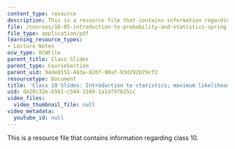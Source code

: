 ```yaml
---
content_type: resource
description: This is a resource file that contains information regarding class 10.
file: /courses/18-05-introduction-to-probability-and-statistics-spring-2014/de20c32eb561c54431691a1af97b25cc_MIT18_05S14_class10_slides.pdf
file_type: application/pdf
learning_resource_types:
- Lecture Notes
ocw_type: OCWFile
parent_title: Class Slides
parent_type: CourseSection
parent_uid: 94de8151-483a-826f-90af-93d292b79cf2
resourcetype: Document
title: 'Class 10 Slides: Introduction to statistics; maximum likelihood estimates'
uid: de20c32e-b561-c544-3169-1a1af97b25cc
video_files:
  video_thumbnail_file: null
video_metadata:
  youtube_id: null
---
```

This is a resource file that contains information regarding class 10.

